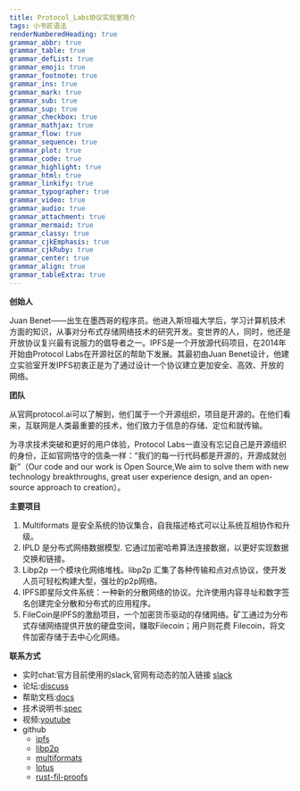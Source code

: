 ```yaml
---
title: Protocol_Labs协议实验室简介
tags: 小书匠语法
renderNumberedHeading: true
grammar_abbr: true
grammar_table: true
grammar_defList: true
grammar_emoji: true
grammar_footnote: true
grammar_ins: true
grammar_mark: true
grammar_sub: true
grammar_sup: true
grammar_checkbox: true
grammar_mathjax: true
grammar_flow: true
grammar_sequence: true
grammar_plot: true
grammar_code: true
grammar_highlight: true
grammar_html: true
grammar_linkify: true
grammar_typographer: true
grammar_video: true
grammar_audio: true
grammar_attachment: true
grammar_mermaid: true
grammar_classy: true
grammar_cjkEmphasis: true
grammar_cjkRuby: true
grammar_center: true
grammar_align: true
grammar_tableExtra: true
---
```


**创始人**

Juan Benet——出生在墨西哥的程序员。他进入斯坦福大学后，学习计算机技术方面的知识，从事对分布式存储网络技术的研究开发。变世界的人，同时，他还是开放协议复兴最有说服力的倡导者之一。IPFS是一个开放源代码项目，在2014年开始由Protocol Labs在开源社区的帮助下发展。其最初由Juan Benet设计，他建立实验室开发IPFS初衷正是为了通过设计一个协议建立更加安全、高效、开放的网络。

**团队**

从官网protocol.ai可以了解到，他们属于一个开源组织，项目是开源的。在他们看来，互联网是人类最重要的技术，他们致力于信息的存储、定位和就传输。

为寻求技术突破和更好的用户体验，Protocol Labs一直没有忘记自己是开源组织的身份，正如官网恪守的信条一样：“我们的每一行代码都是开源的，开源成就创新”（Our code and our work is Open Source,We aim to solve them with new technology breakthroughs, great user experience design, and an open-source approach to creation）。

**主要项目**

1. Multiformats 是安全系统的协议集合，自我描述格式可以让系统互相协作和升级。
2. IPLD 是分布式网络数据模型. 它通过加密哈希算法连接数据，以更好实现数据交换和链接。
3. Libp2p 一个模块化网络堆栈。libp2p 汇集了各种传输和点对点协议，使开发人员可轻松构建大型，强壮的p2p网络。
4. IPFS即星际文件系统：一种新的分散网络的协议。允许使用内容寻址和数字签名创建完全分散和分布式的应用程序。
5. FileCoin是IPFS的激励项目，一个加密货币驱动的存储网络。矿工通过为分布式存储网络提供开放的硬盘空间，赚取Filecoin；用户则花费 Filecoin，将文件加密存储于去中心化网络。

**联系方式**

- 实时chat:官方目前使用的slack,官网有动态的加入链接 [slack](https://filecoin.io/slack/)
- 论坛:[discuss](https://discuss.filecoin.io/)
- 帮助文档:[docs](https://docs.filecoin.io/)
- 技术说明书:[spec](https://spec.filecoin.io/)
- 视频:[youtube](https://www.youtube.com/channel/UCPyYmtJYQwxM-EUyRUTp5DA)
- github
	- [ipfs](https://github.com/ipfs)
	- [libp2p](https://github.com/libp2p)
	- [multiformats](https://github.com/multiformats)
	- [lotus](https://github.com/filecoin-project/lotus)
	- [rust-fil-proofs](https://github.com/filecoin-project/rust-fil-proofs)
	
